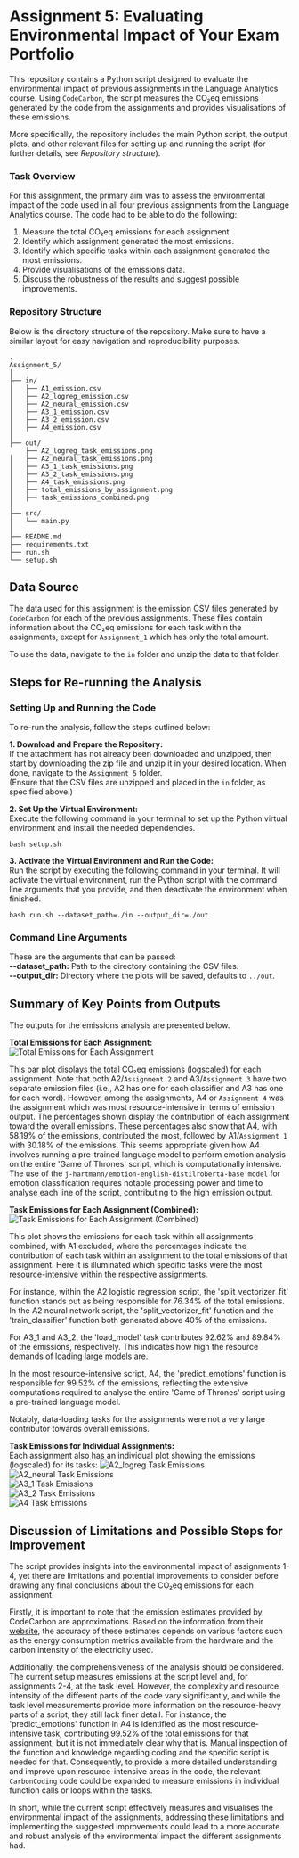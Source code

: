 # Assignment 5: Evaluating Environmental Impact of Your Exam Portfolio
This repository contains a Python script designed to evaluate the environmental impact of previous assignments in the Language Analytics course. Using `CodeCarbon`, the script measures the CO₂eq emissions generated by the code from the assignments and provides visualisations of these emissions.

More specifically, the repository includes the main Python script, the output plots, and other relevant files for setting up and running the script (for further details, see *Repository structure*).

### Task Overview
For this assignment, the primary aim was to assess the environmental impact of the code used in all four previous assignments from the Language Analytics course. The code had to be able to do the following:  
1. Measure the total CO₂eq emissions for each assignment.
2. Identify which assignment generated the most emissions.
3. Identify which specific tasks within each assignment generated the most emissions.
4. Provide visualisations of the emissions data.
5. Discuss the robustness of the results and suggest possible improvements.

### Repository Structure
Below is the directory structure of the repository. Make sure to have a similar layout for easy navigation and reproducibility purposes.  
```
.
Assignment_5/
│
├── in/
│   ├── A1_emission.csv
│   ├── A2_logreg_emission.csv
│   ├── A2_neural_emission.csv
│   ├── A3_1_emission.csv
│   ├── A3_2_emission.csv
│   ├── A4_emission.csv
│
├── out/
    ├── A2_logreg_task_emissions.png
│   ├── A2_neural_task_emissions.png
│   ├── A3_1_task_emissions.png
│   ├── A3_2_task_emissions.png
│   ├── A4_task_emissions.png
│   ├── total_emissions_by_assignment.png
│   ├── task_emissions_combined.png
│
├── src/
│   └── main.py
│
├── README.md
├── requirements.txt
├── run.sh
└── setup.sh
```

## Data Source
The data used for this assignment is the emission CSV files generated by `CodeCarbon` for each of the previous assignments. These files contain information about the CO₂eq emissions for each task within the assignments, except for `Assignment_1` which has only the total amount.  

To use the data, navigate to the `in` folder and unzip the data to that folder.

## Steps for Re-running the Analysis
### Setting Up and Running the Code
To re-run the analysis, follow the steps outlined below:

**1. Download and Prepare the Repository:**  
If the attachment has not already been downloaded and unzipped, then start by downloading the zip file and unzip it in your desired location. When done, navigate to the `Assignment_5` folder.  
(Ensure that the CSV files are unzipped and placed in the `in` folder, as specified above.)

**2. Set Up the Virtual Environment:**  
Execute the following command in your terminal to set up the Python virtual environment and install the needed dependencies.
```
bash setup.sh 
```

**3. Activate the Virtual Environment and Run the Code:**  
Run the script by executing the following command in your terminal. It will activate the virtual environment, run the Python script with the command line arguments that you provide, and then deactivate the environment when finished.
```
bash run.sh --dataset_path=./in --output_dir=./out
```

### Command Line Arguments
These are the arguments that can be passed:  
**--dataset_path:** Path to the directory containing the CSV files.  
**--output_dir:** Directory where the plots will be saved, defaults to `../out`.   

## Summary of Key Points from Outputs
The outputs for the emissions analysis are presented below.  

**Total Emissions for Each Assignment:**  
![Total Emissions for Each Assignment](./out/total_emissions_by_assignment.png)  

This bar plot displays the total CO₂eq emissions (logscaled) for each assignment. Note that both A2/`Assignment 2` and A3/`Assignment 3` have two separate emission files (i.e., A2 has one for each classifier and A3 has one for each word). However, among the assignments, A4 or `Assignment 4` was the assignment which was most resource-intensive in terms of emission output. The percentages shown display the contribution of each assignment toward the overall emissions. These percentages also show that A4, with 58.19% of the emissions, contributed the most, followed by A1/`Assignment 1` with 30.18% of the emissions. This seems appropriate given how A4 involves running a pre-trained language model to perform emotion analysis on the entire 'Game of Thrones' script, which is computationally intensive. The use of the `j-hartmann/emotion-english-distilroberta-base model` for emotion classification requires notable processing power and time to analyse each line of the script, contributing to the high emission output.

**Task Emissions for Each Assignment (Combined):**  
![Task Emissions for Each Assignment (Combined)](./out/task_emissions_combined.png)  

This plot shows the emissions for each task within all assignments combined, with A1 excluded, where the percentages indicate the contribution of each task within an assignment to the total emissions of that assignment. Here it is illuminated which specific tasks were the most resource-intensive within the respective assignments.  

For instance, within the A2 logistic regression script, the 'split_vectorizer_fit' function stands out as being responsible for 76.34% of the total emissions. In the A2 neural network script, the 'split_vectorizer_fit' function and the 'train_classifier' function both generated above 40% of the emissions.

For A3_1 and A3_2, the 'load_model' task contributes 92.62% and 89.84% of the emissions, respectively. This indicates how high the resource demands of loading large models are.

In the most resource-intensive script, A4, the 'predict_emotions' function is responsible for 99.52% of the emissions, reflecting the extensive computations required to analyse the entire 'Game of Thrones' script using a pre-trained language model. 

Notably, data-loading tasks for the assignments were not a very large contributor towards overall emissions.  

**Task Emissions for Individual Assignments:**  
Each assignment also has an individual plot showing the emissions (logscaled) for its tasks:
![A2_logreg Task Emissions](./out/A2_logreg_task_emissions.png)  
![A2_neural Task Emissions](./out/A2_neural_task_emissions.png)  
![A3_1 Task Emissions](./out/A3_1_task_emissions.png)  
![A3_2 Task Emissions](./out/A3_2_task_emissions.png)  
![A4 Task Emissions](./out/A4_task_emissions.png)  

## Discussion of Limitations and Possible Steps for Improvement  
The script provides insights into the environmental impact of assignments 1-4, yet there are limitations and potential improvements to consider before drawing any final conclusions about the CO₂eq emissions for each assignment.

Firstly, it is important to note that the emission estimates provided by CodeCarbon are approximations. Based on the information from their [website](https://mlco2.github.io/codecarbon/methodology.html), the accuracy of these estimates depends on various factors such as the energy consumption metrics available from the hardware and the carbon intensity of the electricity used. 

Additionally, the comprehensiveness of the analysis should be considered. The current setup measures emissions at the script level and, for assignments 2-4, at the task level. However, the complexity and resource intensity of the different parts of the code vary significantly, and while the task level measurements provide more information on the resource-heavy parts of a script, they still lack finer detail. For instance, the 'predict_emotions' function in A4 is identified as the most resource-intensive task, contributing 99.52% of the total emissions for that assignment, but it is not immediately clear why that is. Manual inspection of the function and knowledge regarding coding and the specific script is needed for that. Consequently, to provide a more detailed understanding and improve upon resource-intensive areas in the code, the relevant `CarbonCoding` code could be expanded to measure emissions in individual function calls or loops within the tasks.

In short, while the current script effectively measures and visualises the environmental impact of the assignments, addressing these limitations and implementing the suggested improvements could lead to a more accurate and robust analysis of the environmental impact the different assignments had.